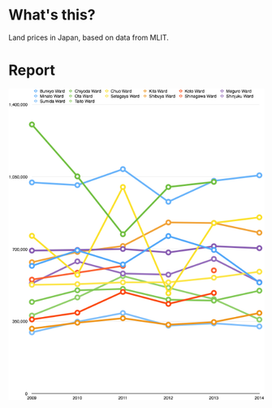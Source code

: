 # What's this?

Land prices in Japan, based on data from MLIT.


# Report

![report](https://raw.githubusercontent.com/ehnmark/housing/master/plot.png)
